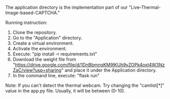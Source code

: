 The application directory is the implementation part of our "Live-Thermal-Image-based-CAPTCHA."

Running instruction:
1. Clone the repository.
2. Go to the "Application" directory.
3. Create a virtual environment.
4. Activate the environment.
5. Execute: "pip install -r requirements.txt"
6. Download the weight file from "https://drive.google.com/file/d/1DnBbmnqKM9lKUh9vZOPk4oxt4W3NzZaC/view?usp=sharing" and place it under the Application directory.
7. In the command line, execute: "flask run"

Note: If you can't detect the thermal webcam. Try changing the "camlist[*]" value in the app.py file. Usually, it will be between (0-10).
